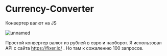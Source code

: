# Currency-Converter
Конвертер валют на JS

![unnamed](https://user-images.githubusercontent.com/51737588/215349536-66f0fcd0-9ba6-4b6a-a12f-c9849c4744d0.png)

Простой конвертер валют из рублей в евро и наоборот. Я использовал API с сайта https://fixer.io/ . Но там к сожалению 100 запросов.
